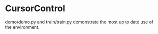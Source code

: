 # CursorControl

demo/demo.py and train/train.py demonstrate the most up to date use of the environment.
